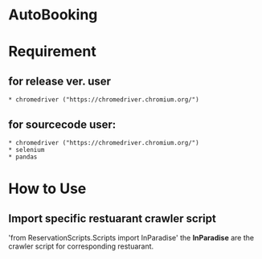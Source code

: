 # AutoBooking

# Requirement
## for release ver. user
    * chromedriver ("https://chromedriver.chromium.org/")
## for sourcecode user:
    * chromedriver ("https://chromedriver.chromium.org/")
    * selenium
    * pandas

# How to Use
## Import specific restuarant crawler script
'from ReservationScripts.Scripts import InParadise' the __InParadise__ are the crawler script for corresponding restuarant.
